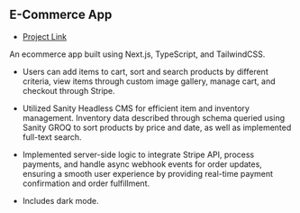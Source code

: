 ## E-Commerce App

- [Project Link](https://flair-ecommerce.vercel.app/)

An ecommerce app built using Next.js, TypeScript, and TailwindCSS. 

- Users can add items to cart, sort and search products by different criteria, view items through custom image gallery, manage cart, and checkout through Stripe.
  
- Utilized Sanity Headless CMS for efficient item and inventory management. Inventory data described through schema queried using Sanity GROQ ​​to sort products by price and date, as well as implemented full-text search.

- Implemented server-side logic to integrate Stripe API, process payments, and handle async webhook events for order updates, ensuring a smooth user experience by providing real-time payment confirmation and order fulfillment.

- Includes dark mode.
